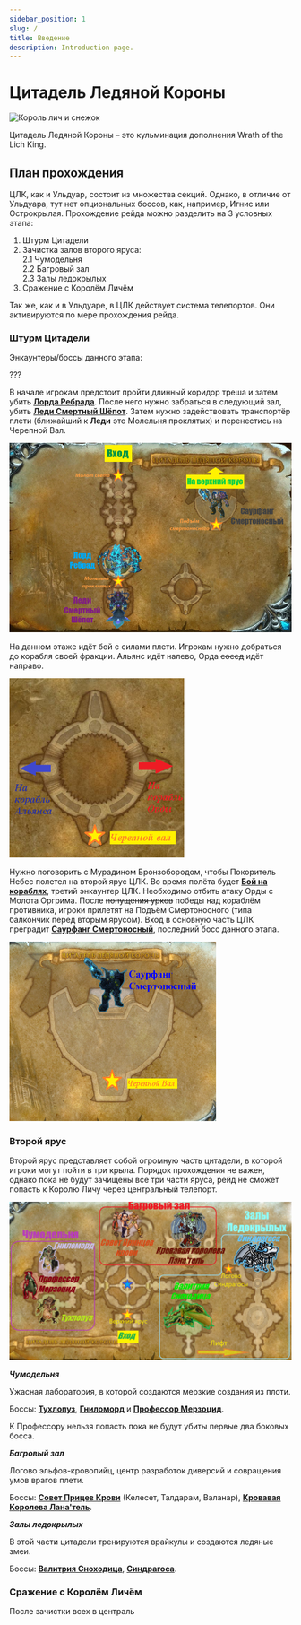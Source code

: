 ```yaml
---
sidebar_position: 1
slug: /
title: Введение
description: Introduction page.
---
```


# Цитадель Ледяной Короны

![Король лич и снежок](/img/icc/lich_king_snow_INTRO.gif)

Цитадель Ледяной Короны – это кульминация дополнения Wrath of the Lich King.

## План прохождения

ЦЛК, как и Ульдуар, состоит из множества секций. Однако, в отличие от Ульдуара, тут нет опциональных боссов, как,
например, Игнис или Острокрылая. Прохождение рейда можно разделить на 3 условных этапа:

1. Штурм Цитадели
2. Зачистка залов второго яруса:  
   2.1 Чумодельня   
   2.2 Багровый зал  
   2.3 Залы ледокрылых
3. Сражение с Королём Личём

Так же, как и в Ульдуаре, в ЦЛК действует система телепортов. Они активируются по мере прохождения рейда.

### Штурм Цитадели

Энкаунтеры/боссы данного этапа:

???

В начале игрокам предстоит пройти длинный коридор треша и затем убить
[**Лорда Ребрада**](lower_spire/lord_marrowgar.mdx). После него нужно забраться в следующий зал, убить
[**Леди Смертный Шёпот**](lower_spire/lady_deathwhisper.md). Затем нужно задействовать транспортёр плети (ближайший
к **Леди** это Молельня проклятых) и перенестись на Черепной Вал.

![Нижний Ярус](/img/icc/map/Нижний_ярус.png)

На данном этаже идёт бой с силами плети. Игрокам нужно добраться до корабля своей фракции. Альянс идёт налево, Орда
~~сосед~~ идёт направо.

![Черепной вал](/img/icc/map/Черепной_вал.png)

Нужно поговорить с Мурадином Бронзобородом, чтобы Покоритель Небес полетел на второй ярус ЦЛК. Во время полёта будет 
[**Бой на кораблях**](lower_spire/gunship_battle.md), третий энкаунтер ЦЛК. Необходимо отбить атаку Орды с Молота 
Оргрима. После ~~попущения урков~~ победы над кораблём противника, игроки прилетят на Подъём Смертоносного (типа 
балкончик перед вторым ярусом). Вход в основную часть ЦЛК преградит [**Саурфанг Смертоносный**](lower_spire/saurfang.md), 
последний босс данного этапа.

![Саурфанг выходи](/img/icc/map/Подъём_смертоносного.png)

### Второй ярус

Второй ярус представляет собой огромную часть цитадели, в которой игроки могут пойти в три крыла. Порядок прохождения не
важен, однако пока не будут зачищены все три части яруса, рейд не сможет попасть к Королю Личу через центральный
телепорт.

![второй ярус](/img/icc/map/Верхний_ярус_склеенный.png)

***Чумодельня***

Ужасная лаборатория, в которой создаются мерзкие создания из плоти.

Боссы: [**Тухлопуз**](plagueworks/festergut.md), [**Гниломорд**](plagueworks/rotface.md) 
и [**Профессор Мерзоцид**](plagueworks/putricide.md).

К Профессору нельзя попасть пока не будут убиты первые два боковых босса.

***Багровый зал***

Логово эльфов-кровопийц, центр разработок диверсий и совращения умов врагов плети.

Боссы: [**Совет Прицев Крови**](crimson_hall/blood_prince_council.md) (Келесет, Талдарам, Валанар), 
[**Кровавая Королева Лана'тель**](crimson_hall/lanathel.md).

***Залы ледокрылых***

В этой части цитадели тренируются врайкулы и создаются ледяные змеи.

Боссы: [**Валитрия Сноходица**](frostwing_halls/valithria.md), [**Синдрагоса**](frostwing_halls/sindragosa.md).

### Сражение с Королём Личём

После зачистки всех в централь